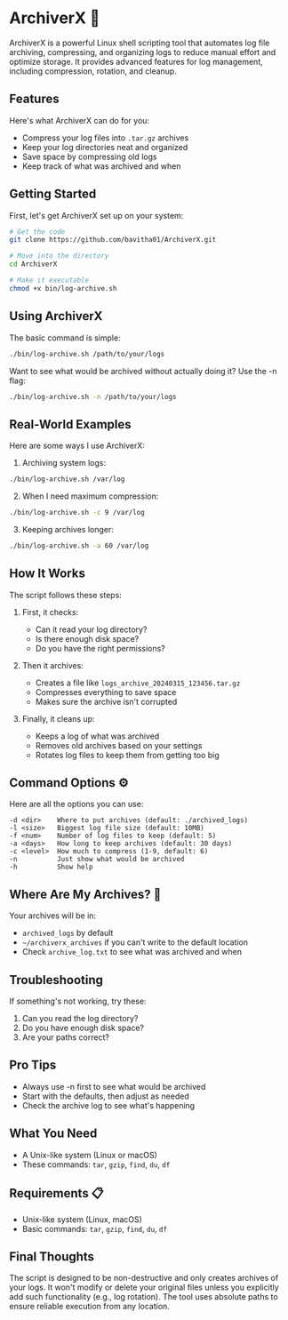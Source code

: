 # ArchiverX 📂

ArchiverX is a powerful Linux shell scripting tool that automates log file archiving, compressing, and organizing logs to reduce manual effort and optimize storage. It provides advanced features for log management, including compression, rotation, and cleanup.

## Features

Here's what ArchiverX can do for you:
- Compress your log files into `.tar.gz` archives
- Keep your log directories neat and organized
- Save space by compressing old logs
- Keep track of what was archived and when

## Getting Started

First, let's get ArchiverX set up on your system:

```bash
# Get the code
git clone https://github.com/bavitha01/ArchiverX.git

# Move into the directory
cd ArchiverX

# Make it executable
chmod +x bin/log-archive.sh
```

## Using ArchiverX

The basic command is simple:
```bash
./bin/log-archive.sh /path/to/your/logs
```

Want to see what would be archived without actually doing it? Use the -n flag:
```bash
./bin/log-archive.sh -n /path/to/your/logs
```

## Real-World Examples

Here are some ways I use ArchiverX:

1. Archiving system logs:
```bash
./bin/log-archive.sh /var/log
```

2. When I need maximum compression:
```bash
./bin/log-archive.sh -c 9 /var/log
```

3. Keeping archives longer:
```bash
./bin/log-archive.sh -a 60 /var/log
```

## How It Works

The script follows these steps:

1. First, it checks:
   - Can it read your log directory?
   - Is there enough disk space?
   - Do you have the right permissions?

2. Then it archives:
   - Creates a file like `logs_archive_20240315_123456.tar.gz`
   - Compresses everything to save space
   - Makes sure the archive isn't corrupted

3. Finally, it cleans up:
   - Keeps a log of what was archived
   - Removes old archives based on your settings
   - Rotates log files to keep them from getting too big

## Command Options ⚙️

Here are all the options you can use:
```
-d <dir>    Where to put archives (default: ./archived_logs)
-l <size>   Biggest log file size (default: 10MB)
-f <num>    Number of log files to keep (default: 5)
-a <days>   How long to keep archives (default: 30 days)
-c <level>  How much to compress (1-9, default: 6)
-n          Just show what would be archived
-h          Show help
```

## Where Are My Archives? 📁

Your archives will be in:
- `archived_logs` by default
- `~/archiverx_archives` if you can't write to the default location
- Check `archive_log.txt` to see what was archived and when

## Troubleshooting

If something's not working, try these:
1. Can you read the log directory?
2. Do you have enough disk space?
3. Are your paths correct?

## Pro Tips

- Always use -n first to see what would be archived
- Start with the defaults, then adjust as needed
- Check the archive log to see what's happening

## What You Need

- A Unix-like system (Linux or macOS)
- These commands: `tar`, `gzip`, `find`, `du`, `df`

## Requirements 📋

- Unix-like system (Linux, macOS)
- Basic commands: `tar`, `gzip`, `find`, `du`, `df`

## Final Thoughts

The script is designed to be non-destructive and only creates archives of your logs. It won't modify or delete your original files unless you explicitly add such functionality (e.g., log rotation). The tool uses absolute paths to ensure reliable execution from any location.

